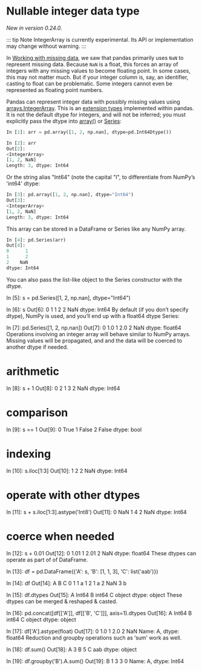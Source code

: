 # Nullable integer data type

*New in version 0.24.0.*

::: tip Note
IntegerArray is currently experimental. Its API or implementation may change without warning.
:::

In [Working with missing data](https://pandas.pydata.org/pandas-docs/stable/user_guide/missing_data.html#missing-data), we saw that pandas primarily uses ``NaN`` to represent missing data. Because ``NaN`` is a float, this forces an array of integers with any missing values to become floating point. In some cases, this may not matter much. But if your integer column is, say, an identifier, casting to float can be problematic. Some integers cannot even be represented as floating point numbers.

Pandas can represent integer data with possibly missing values using [arrays.IntegerArray](https://pandas.pydata.org/pandas-docs/stable/reference/api/pandas.arrays.IntegerArray.html#pandas.arrays.IntegerArray). This is an [extension types](https://pandas.pydata.org/pandas-docs/stable/development/extending.html#extending-extension-types) implemented within pandas. It is not the default dtype for integers, and will not be inferred; you must explicitly pass the dtype into [array()](https://pandas.pydata.org/pandas-docs/stable/reference/api/pandas.array.html#pandas.array) or [Series](https://pandas.pydata.org/pandas-docs/stable/reference/api/pandas.Series.html#pandas.Series):

``` python
In [1]: arr = pd.array([1, 2, np.nan], dtype=pd.Int64Dtype())

In [2]: arr
Out[2]: 
<IntegerArray>
[1, 2, NaN]
Length: 3, dtype: Int64
```

Or the string alias "Int64" (note the capital "I", to differentiate from NumPy’s 'int64' dtype:

``` python
In [3]: pd.array([1, 2, np.nan], dtype="Int64")
Out[3]: 
<IntegerArray>
[1, 2, NaN]
Length: 3, dtype: Int64
```

This array can be stored in a DataFrame or Series like any NumPy array.

``` python
In [4]: pd.Series(arr)
Out[4]: 
0      1
1      2
2    NaN
dtype: Int64
```

You can also pass the list-like object to the Series constructor with the dtype.

In [5]: s = pd.Series([1, 2, np.nan], dtype="Int64")

In [6]: s
Out[6]: 
0      1
1      2
2    NaN
dtype: Int64
By default (if you don’t specify dtype), NumPy is used, and you’ll end up with a float64 dtype Series:

In [7]: pd.Series([1, 2, np.nan])
Out[7]: 
0    1.0
1    2.0
2    NaN
dtype: float64
Operations involving an integer array will behave similar to NumPy arrays. Missing values will be propagated, and and the data will be coerced to another dtype if needed.

# arithmetic
In [8]: s + 1
Out[8]: 
0      2
1      3
2    NaN
dtype: Int64

# comparison
In [9]: s == 1
Out[9]: 
0     True
1    False
2    False
dtype: bool

# indexing
In [10]: s.iloc[1:3]
Out[10]: 
1      2
2    NaN
dtype: Int64

# operate with other dtypes
In [11]: s + s.iloc[1:3].astype('Int8')
Out[11]: 
0    NaN
1      4
2    NaN
dtype: Int64

# coerce when needed
In [12]: s + 0.01
Out[12]: 
0    1.01
1    2.01
2     NaN
dtype: float64
These dtypes can operate as part of of DataFrame.

In [13]: df = pd.DataFrame({'A': s, 'B': [1, 1, 3], 'C': list('aab')})

In [14]: df
Out[14]: 
     A  B  C
0    1  1  a
1    2  1  a
2  NaN  3  b

In [15]: df.dtypes
Out[15]: 
A     Int64
B     int64
C    object
dtype: object
These dtypes can be merged & reshaped & casted.

In [16]: pd.concat([df[['A']], df[['B', 'C']]], axis=1).dtypes
Out[16]: 
A     Int64
B     int64
C    object
dtype: object

In [17]: df['A'].astype(float)
Out[17]: 
0    1.0
1    2.0
2    NaN
Name: A, dtype: float64
Reduction and groupby operations such as ‘sum’ work as well.

In [18]: df.sum()
Out[18]: 
A      3
B      5
C    aab
dtype: object

In [19]: df.groupby('B').A.sum()
Out[19]: 
B
1    3
3    0
Name: A, dtype: Int64